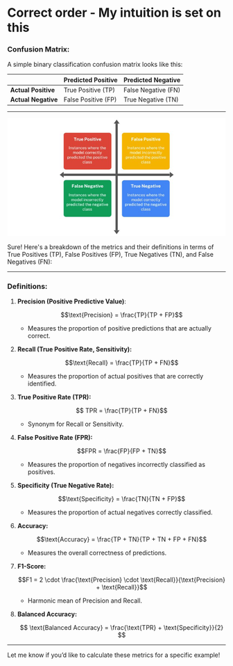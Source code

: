 

# Correct order - My intuition is set on this

### **Confusion Matrix:**

A simple binary classification confusion matrix looks like this:

|                 | Predicted Positive | Predicted Negative |
|-----------------|--------------------|--------------------|
| **Actual Positive** | True Positive (TP)      | False Negative (FN)      |
| **Actual Negative** | False Positive (FP)     | True Negative (TN)       |

---
![](../Assets/abTesting/img.png)



Sure! Here's a breakdown of the metrics and their definitions in terms of True Positives (TP), False Positives (FP), True Negatives (TN), and False Negatives (FN):

---

### **Definitions:**

1. **Precision (Positive Predictive Value)**:  
   
   ```math
   \text{Precision} = \frac{TP}{TP + FP}
    ```  
   - Measures the proportion of positive predictions that are actually correct.

2. **Recall (True Positive Rate, Sensitivity):**  
   ```math  
   \text{Recall} = \frac{TP}{TP + FN}
   ```  
   - Measures the proportion of actual positives that are correctly identified.

3. **True Positive Rate (TPR):**  
   ```math 
    TPR = \frac{TP}{TP + FN}
   ```  
   - Synonym for Recall or Sensitivity.

4. **False Positive Rate (FPR):**  
   ```math
   FPR = \frac{FP}{FP + TN}
   ```
   - Measures the proportion of negatives incorrectly classified as positives.

5. **Specificity (True Negative Rate):**  
   ```math
   \text{Specificity} = \frac{TN}{TN + FP}
   ```
   - Measures the proportion of actual negatives correctly classified.

6. **Accuracy:**  
   ```math 
   \text{Accuracy} = \frac{TP + TN}{TP + TN + FP + FN}
   ```  
   - Measures the overall correctness of predictions.

7. **F1-Score:**  
   ```math
   F1 = 2 \cdot \frac{\text{Precision} \cdot \text{Recall}}{\text{Precision} + \text{Recall}}
   ```  
   - Harmonic mean of Precision and Recall.

8. **Balanced Accuracy:**  
   ```math 
    \text{Balanced Accuracy} = \frac{\text{TPR} + \text{Specificity}}{2}
   
    ```

---


Let me know if you’d like to calculate these metrics for a specific example!
